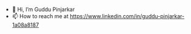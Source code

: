 - 👋 Hi, I’m Guddu Pinjarkar
- 📫 How to reach me at https://www.linkedin.com/in/guddu-pinjarkar-1a08a8187

<!---
gudd78/gudd78 is a ✨ special ✨ repository because its `README.md` (this file) appears on your GitHub profile.
You can click the Preview link to take a look at your changes.
--->
